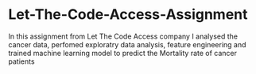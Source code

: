 # Let-The-Code-Access-Assignment
In this assignment from Let The Code Access company I analysed the cancer data, perfomed exploratry data analysis, feature engineering and trained machine learning model to predict the Mortality rate of cancer patients
